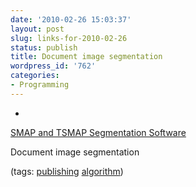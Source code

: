 ```yaml
---
date: '2010-02-26 15:03:37'
layout: post
slug: links-for-2010-02-26
status: publish
title: Document image segmentation
wordpress_id: '762'
categories:
- Programming
---
```


  * 
                

[SMAP and TSMAP Segmentation Software](https://engineering.purdue.edu/~bouman/software/segmentation/)


                

Document image segmentation


                

(tags: [publishing](http://delicious.com/eob/publishing) [algorithm](http://delicious.com/eob/algorithm))


            
